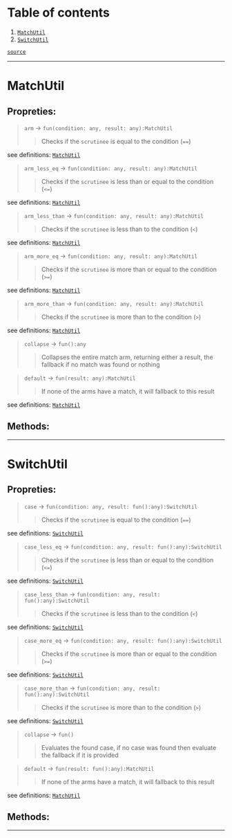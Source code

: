 # Table of contents

1. [`MatchUtil`](#matchutil) 
2. [`SwitchUtil`](#switchutil) 

[`source`](https://github.com/vnuxa/astrum/blob/unstable/src/lua_library/astrum/types/utils/init.lua)

---
# MatchUtil
## Propreties:
>   `arm` → `fun(condition: any, result: any):MatchUtil`
>    >   Checks if the `scrutinee` is equal to the condition (`==`) 

see definitions: [`MatchUtil`](#matchutil) 
>   `arm_less_eq` → `fun(condition: any, result: any):MatchUtil`
>    >   Checks if the `scrutinee` is less than or equal to the condition (`<=`) 

see definitions: [`MatchUtil`](#matchutil) 
>   `arm_less_than` → `fun(condition: any, result: any):MatchUtil`
>    >   Checks if the `scrutinee` is less than to the condition (`<`) 

see definitions: [`MatchUtil`](#matchutil) 
>   `arm_more_eq` → `fun(condition: any, result: any):MatchUtil`
>    >   Checks if the `scrutinee` is more than or equal to the condition (`>=`) 

see definitions: [`MatchUtil`](#matchutil) 
>   `arm_more_than` → `fun(condition: any, result: any):MatchUtil`
>    >   Checks if the `scrutinee` is more than to the condition (`>`) 

see definitions: [`MatchUtil`](#matchutil) 
>   `collapse` → `fun():any`
>    >   Collapses the entire match arm, returning either a result, the fallback if no match was found or nothing 

>   `default` → `fun(result: any):MatchUtil`
>    >   If none of the arms have a match, it will fallback to this result 

see definitions: [`MatchUtil`](#matchutil) 
## Methods:


---
# SwitchUtil
## Propreties:
>   `case` → `fun(condition: any, result: fun():any):SwitchUtil`
>    >   Checks if the `scrutinee` is equal to the condition (`==`) 

see definitions: [`SwitchUtil`](#switchutil) 
>   `case_less_eq` → `fun(condition: any, result: fun():any):SwitchUtil`
>    >   Checks if the `scrutinee` is less than or equal to the condition (`<=`) 

see definitions: [`SwitchUtil`](#switchutil) 
>   `case_less_than` → `fun(condition: any, result: fun():any):SwitchUtil`
>    >   Checks if the `scrutinee` is less than to the condition (`<`) 

see definitions: [`SwitchUtil`](#switchutil) 
>   `case_more_eq` → `fun(condition: any, result: fun():any):SwitchUtil`
>    >   Checks if the `scrutinee` is more than or equal to the condition (`>=`) 

see definitions: [`SwitchUtil`](#switchutil) 
>   `case_more_than` → `fun(condition: any, result: fun():any):SwitchUtil`
>    >   Checks if the `scrutinee` is more than to the condition (`>`) 

see definitions: [`SwitchUtil`](#switchutil) 
>   `collapse` → `fun()`
>    >   Evaluates the found case, if no case was found then evaluate the fallback if it is provided 

>   `default` → `fun(result: fun():any):MatchUtil`
>    >   If none of the arms have a match, it will fallback to this result 

see definitions: [`MatchUtil`](#matchutil) 
## Methods:


---
